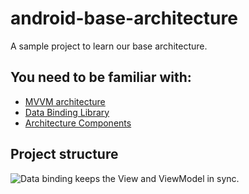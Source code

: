 # android-base-architecture
A sample project to learn our base architecture.

## You need to be familiar with:

* [MVVM architecture](https://en.wikipedia.org/wiki/Model%E2%80%93view%E2%80%93viewmodel)
* [Data Binding Library](https://developer.android.com/topic/libraries/data-binding/)
* [Architecture Components](https://developer.android.com/topic/libraries/architecture/)

## Project structure

<img src="https://github.com/googlesamples/android-architecture/wiki/images/mvvm-databinding.png" alt="Data binding keeps the View and ViewModel in sync."/>


